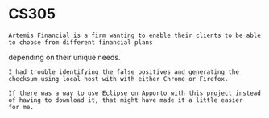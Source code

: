 # CS305

    Artemis Financial is a firm wanting to enable their clients to be able to choose from different financial plans
   depending on their unique needs.

    I had trouble identifying the false positives and generating the checksum using local host with with either Chrome or Firefox.

    If there was a way to use Eclipse on Apporto with this project instead of having to download it, that might have made it a little easier
    for me.
